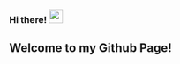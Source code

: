 ### Hi there! <img src="https://media.giphy.com/media/hvRJCLFzcasrR4ia7z/giphy.gif" width="25px">

## Welcome to my Github Page!
